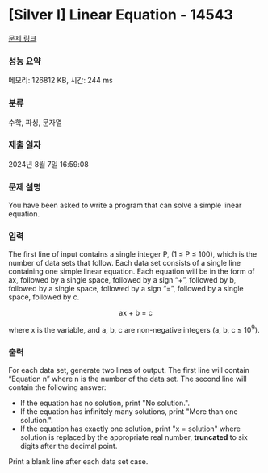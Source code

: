 # [Silver I] Linear Equation - 14543 

[문제 링크](https://www.acmicpc.net/problem/14543) 

### 성능 요약

메모리: 126812 KB, 시간: 244 ms

### 분류

수학, 파싱, 문자열

### 제출 일자

2024년 8월 7일 16:59:08

### 문제 설명

<p>You have been asked to write a program that can solve a simple linear equation.</p>

### 입력 

 <p>The first line of input contains a single integer P, (1 ≤ P ≤ 100), which is the number of data sets that follow. Each data set consists of a single line containing one simple linear equation. Each equation will be in the form of ax, followed by a single space, followed by a sign “+”, followed by b, followed by a single space, followed by a sign “=”, followed by a single space, followed by c.</p>

<p style="text-align: center;">ax + b = c</p>

<p>where x is the variable, and a, b, c are non-negative integers (a, b, c ≤ 10<sup>9</sup>).</p>

### 출력 

 <p>For each data set, generate two lines of output. The first line will contain “Equation n” where n is the number of the data set. The second line will contain the following answer:</p>

<ul>
	<li>If the equation has no solution, print "No solution.".</li>
	<li>If the equation has infinitely many solutions, print "More than one solution.".</li>
	<li>If the equation has exactly one solution, print "x = solution" where solution is replaced by the appropriate real number, <strong>truncated</strong> to six digits after the decimal point.</li>
</ul>

<p>Print a blank line after each data set case.</p>

